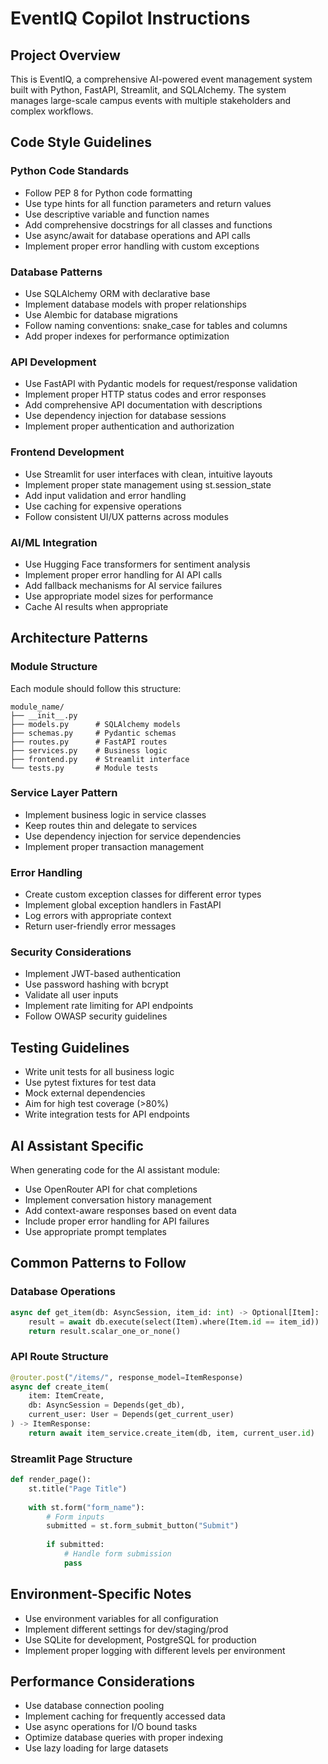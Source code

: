 <!-- Use this file to provide workspace-specific custom instructions to Copilot. For more details, visit https://code.visualstudio.com/docs/copilot/copilot-customization#_use-a-githubcopilotinstructionsmd-file -->

# EventIQ Copilot Instructions

## Project Overview
This is EventIQ, a comprehensive AI-powered event management system built with Python, FastAPI, Streamlit, and SQLAlchemy. The system manages large-scale campus events with multiple stakeholders and complex workflows.

## Code Style Guidelines

### Python Code Standards
- Follow PEP 8 for Python code formatting
- Use type hints for all function parameters and return values
- Use descriptive variable and function names
- Add comprehensive docstrings for all classes and functions
- Use async/await for database operations and API calls
- Implement proper error handling with custom exceptions

### Database Patterns
- Use SQLAlchemy ORM with declarative base
- Implement database models with proper relationships
- Use Alembic for database migrations
- Follow naming conventions: snake_case for tables and columns
- Add proper indexes for performance optimization

### API Development
- Use FastAPI with Pydantic models for request/response validation
- Implement proper HTTP status codes and error responses
- Add comprehensive API documentation with descriptions
- Use dependency injection for database sessions
- Implement proper authentication and authorization

### Frontend Development
- Use Streamlit for user interfaces with clean, intuitive layouts
- Implement proper state management using st.session_state
- Add input validation and error handling
- Use caching for expensive operations
- Follow consistent UI/UX patterns across modules

### AI/ML Integration
- Use Hugging Face transformers for sentiment analysis
- Implement proper error handling for AI API calls
- Add fallback mechanisms for AI service failures
- Use appropriate model sizes for performance
- Cache AI results when appropriate

## Architecture Patterns

### Module Structure
Each module should follow this structure:
```
module_name/
├── __init__.py
├── models.py      # SQLAlchemy models
├── schemas.py     # Pydantic schemas
├── routes.py      # FastAPI routes
├── services.py    # Business logic
├── frontend.py    # Streamlit interface
└── tests.py       # Module tests
```

### Service Layer Pattern
- Implement business logic in service classes
- Keep routes thin and delegate to services
- Use dependency injection for service dependencies
- Implement proper transaction management

### Error Handling
- Create custom exception classes for different error types
- Implement global exception handlers in FastAPI
- Log errors with appropriate context
- Return user-friendly error messages

### Security Considerations
- Implement JWT-based authentication
- Use password hashing with bcrypt
- Validate all user inputs
- Implement rate limiting for API endpoints
- Follow OWASP security guidelines

## Testing Guidelines
- Write unit tests for all business logic
- Use pytest fixtures for test data
- Mock external dependencies
- Aim for high test coverage (>80%)
- Write integration tests for API endpoints

## AI Assistant Specific
When generating code for the AI assistant module:
- Use OpenRouter API for chat completions
- Implement conversation history management
- Add context-aware responses based on event data
- Include proper error handling for API failures
- Use appropriate prompt templates

## Common Patterns to Follow

### Database Operations
```python
async def get_item(db: AsyncSession, item_id: int) -> Optional[Item]:
    result = await db.execute(select(Item).where(Item.id == item_id))
    return result.scalar_one_or_none()
```

### API Route Structure
```python
@router.post("/items/", response_model=ItemResponse)
async def create_item(
    item: ItemCreate,
    db: AsyncSession = Depends(get_db),
    current_user: User = Depends(get_current_user)
) -> ItemResponse:
    return await item_service.create_item(db, item, current_user.id)
```

### Streamlit Page Structure
```python
def render_page():
    st.title("Page Title")
    
    with st.form("form_name"):
        # Form inputs
        submitted = st.form_submit_button("Submit")
        
        if submitted:
            # Handle form submission
            pass
```

## Environment-Specific Notes
- Use environment variables for all configuration
- Implement different settings for dev/staging/prod
- Use SQLite for development, PostgreSQL for production
- Implement proper logging with different levels per environment

## Performance Considerations
- Use database connection pooling
- Implement caching for frequently accessed data
- Use async operations for I/O bound tasks
- Optimize database queries with proper indexing
- Use lazy loading for large datasets
